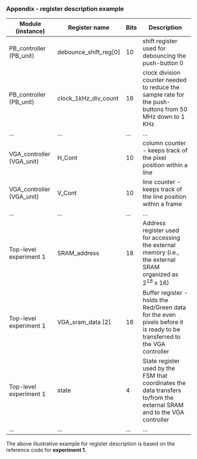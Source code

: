 ### Appendix - register description example

| Module (instance) |  Register name | Bits | Description |
| --- | --- |   ---   | --- |
| PB\_controller (PB\_unit) | debounce\_shift\_reg[0] | 10 | shift register used for debouncing the push-button 0 |
| PB\_controller (PB\_unit) |  clock\_1kHz\_div\_count | 16 | clock division counter needed to reduce the sample rate for the push-buttons from 50 MHz down to 1 KHz |
| ... | ... | ... | ... |
| VGA\_controller (VGA\_unit) | H\_Cont | 10 | column counter - keeps track of the pixel position within a line |
| VGA\_controller (VGA\_unit) | V\_Cont | 10 | line counter - keeps track of the line position within a frame |
| ... | ... | ... | ... |
| Top-level experiment 1 | SRAM\_address | 18 | Address register used for accessing the external memory (i.e., the external SRAM organized as 2<sup>18</sup> x 16) |
| Top-level experiment 1 | VGA\_sram\_data [2] | 16 | Buffer register - holds the Red/Green data for the even pixels before it is ready to be transferred to the VGA controller |
| Top-level experiment 1 | state | 4 | State register used by the FSM that coordinates the data transfers to/from the external SRAM and to the VGA controller |
| ... | ... | ... | ... |

The above illustrative example for register description is based on the reference code for **experiment 1**.
